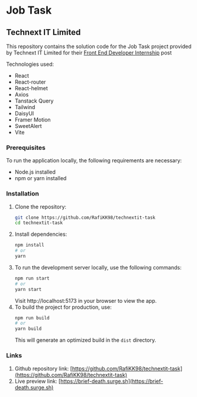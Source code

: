 # Job Task
## Technext IT Limited


This repository contains the solution code for the Job Task project provided by Technext IT Limited for their [Front End Developer Internship](https://technext.it/careers) post

Technologies used:
- React
- React-router
- React-helmet
- Axios
- Tanstack Query
- Tailwind
- DaisyUI
- Framer Motion
- SweetAlert
- Vite

### Prerequisites

To run the application locally, the following requirements are necessary:

- Node.js installed
- npm or yarn installed

### Installation
1. Clone the repository:
   ```bash
   git clone https://github.com/RafiKK98/technextit-task
   cd technextit-task
   ```
2. Install dependencies:
    ```bash
    npm install
    # or
    yarn
    ```
3. To run the development server locally, use the following commands:
    ```bash
    npm run start
    # or
    yarn start
    ```
    Visit http://localhost:5173 in your browser to view the app.
4. To build the project for production, use:
    ```bash
    npm run build
    # or
    yarn build
    ```
    This will generate an optimized build in the `dist` directory.

### Links
1. Github repository link: [https://github.com/RafiKK98/technextit-task](https://github.com/RafiKK98/technextit-task)
2. Live preview link: [https://brief-death.surge.sh](https://brief-death.surge.sh)
